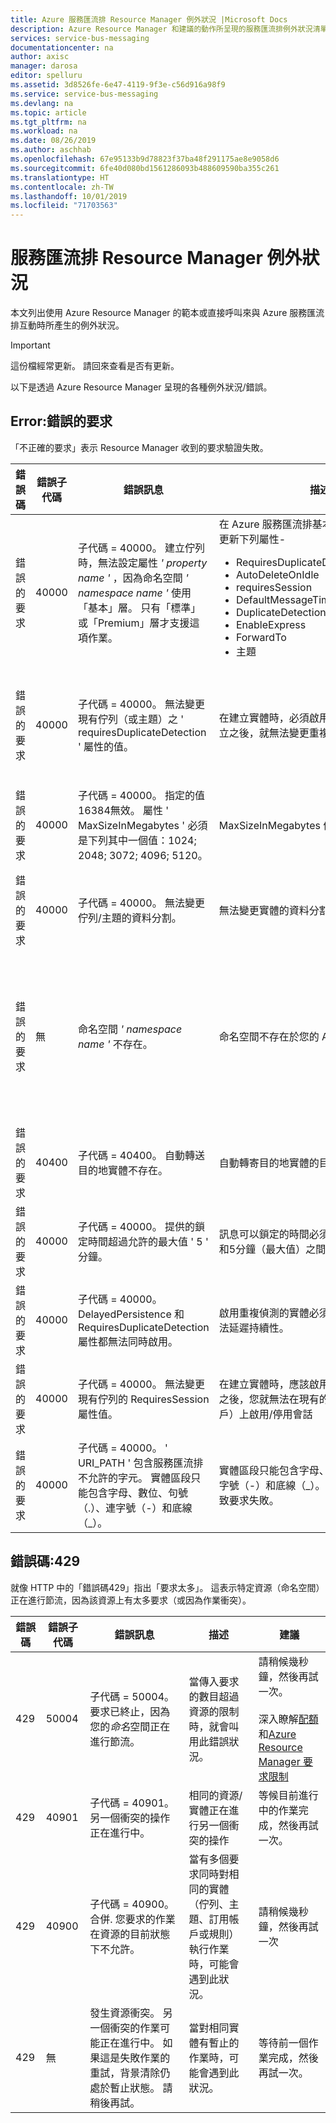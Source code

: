 ```yaml
---
title: Azure 服務匯流排 Resource Manager 例外狀況 |Microsoft Docs
description: Azure Resource Manager 和建議的動作所呈現的服務匯流排例外狀況清單。
services: service-bus-messaging
documentationcenter: na
author: axisc
manager: darosa
editor: spelluru
ms.assetid: 3d8526fe-6e47-4119-9f3e-c56d916a98f9
ms.service: service-bus-messaging
ms.devlang: na
ms.topic: article
ms.tgt_pltfrm: na
ms.workload: na
ms.date: 08/26/2019
ms.author: aschhab
ms.openlocfilehash: 67e95133b9d78823f37ba48f291175ae8e9058d6
ms.sourcegitcommit: 6fe40d080bd1561286093b488609590ba355c261
ms.translationtype: HT
ms.contentlocale: zh-TW
ms.lasthandoff: 10/01/2019
ms.locfileid: "71703563"
---
```

# <a name="service-bus-resource-manager-exceptions"></a>服務匯流排 Resource Manager 例外狀況

本文列出使用 Azure Resource Manager 的範本或直接呼叫來與 Azure 服務匯流排互動時所產生的例外狀況。

> [!IMPORTANT]
> 這份檔經常更新。 請回來查看是否有更新。

以下是透過 Azure Resource Manager 呈現的各種例外狀況/錯誤。

## <a name="error-bad-request"></a>Error:錯誤的要求

「不正確的要求」表示 Resource Manager 收到的要求驗證失敗。

| 錯誤碼 | 錯誤子代碼 | 錯誤訊息 | 描述 | 建議 |
| ---------- | ------------- | ------------- | ----------- | -------------- |
| 錯誤的要求 | 40000 | 子代碼 = 40000。 建立佇列時，無法設定屬性 *' property name '* ，因為命名空間 *' namespace name '* 使用「基本」層。 只有「標準」或「Premium」層才支援這項作業。 | 在 Azure 服務匯流排基本層上，無法設定或更新下列屬性- <ul> <li> RequiresDuplicateDetection </li> <li> AutoDeleteOnIdle </li> <li>requiresSession</li> <li>DefaultMessageTimeToLive </li> <li> DuplicateDetectionHistoryTimeWindow </li> <li> EnableExpress </li> <li> ForwardTo </li> <li> 主題 </li> </ul> | 請考慮從基本升級為標準層或進階層，以利用此功能。 |
| 錯誤的要求 | 40000 | 子代碼 = 40000。 無法變更現有佇列（或主題）之 ' requiresDuplicateDetection ' 屬性的值。 | 在建立實體時，必須啟用/停用重複偵測。 建立之後，就無法變更重複偵測設定參數。 | 若要在先前建立的佇列/主題上啟用重複偵測，您可以使用重複的偵測來建立新的佇列/主題，然後從原始佇列轉送到新的佇列/主題。 |
| 錯誤的要求 | 40000 | 子代碼 = 40000。 指定的值16384無效。 屬性 ' MaxSizeInMegabytes ' 必須是下列其中一個值：1024; 2048; 3072; 4096; 5120。 | MaxSizeInMegabytes 值無效。 | 請確定 MaxSizeInMegabytes 是下列其中一項-1024、2048、3072、4096、5120。 |
| 錯誤的要求 | 40000 | 子代碼 = 40000。 無法變更佇列/主題的資料分割。 | 無法變更實體的資料分割。 | 建立新的實體（佇列或主題）並啟用分割區。 | 
| 錯誤的要求 | 無 | 命名空間 *' namespace name '* 不存在。 | 命名空間不存在於您的 Azure 訂用帳戶中。 | 若要解決此錯誤，請嘗試下列 <ul> <li> 請確定 Azure 訂用帳戶正確。 </li> <li> 確定命名空間存在。 </li> <li> 請確認命名空間名稱是否正確（沒有任何拼寫錯誤或 null 字串）。 </li> </ul> | 
| 錯誤的要求 | 40400 | 子代碼 = 40400。 自動轉送目的地實體不存在。 | 自動轉寄目的地實體的目的地不存在。 | 目的地實體（佇列或主題）必須存在，才會建立來源。 建立目的地實體之後重試。 |
| 錯誤的要求 | 40000 | 子代碼 = 40000。 提供的鎖定時間超過允許的最大值 ' 5 ' 分鐘。 | 訊息可以鎖定的時間必須介於1分鐘（最小值）和5分鐘（最大值）之間。 | 請確定提供的鎖定時間介於1分鐘到5分鐘之間。 |
| 錯誤的要求 | 40000 | 子代碼 = 40000。 DelayedPersistence 和 RequiresDuplicateDetection 屬性都無法同時啟用。 | 啟用重複偵測的實體必須是持續性的，因此無法延遲持續性。 | 深入瞭解[重複偵測](duplicate-detection.md) |
| 錯誤的要求 | 40000 | 子代碼 = 40000。 無法變更現有佇列的 RequiresSession 屬性值。 | 在建立實體時，應該啟用會話的支援。 建立之後，您就無法在現有的實體（佇列或訂用帳戶）上啟用/停用會話 | 刪除並重新建立已啟用 "RequiresSession" 屬性的新佇列（或訂用帳戶）。 |
| 錯誤的要求 | 40000 | 子代碼 = 40000。 ' URI_PATH ' 包含服務匯流排不允許的字元。 實體區段只能包含字母、數位、句號（.）、連字號（-）和底線（_）。 | 實體區段只能包含字母、數位、句號（.）、連字號（-）和底線（_）。 任何其他字元都會導致要求失敗。 | 請確定 URI 路徑中沒有不正確字元。 |


## <a name="error-code-429"></a>錯誤碼:429

就像 HTTP 中的「錯誤碼429」指出「要求太多」。 這表示特定資源（命名空間）正在進行節流，因為該資源上有太多要求（或因為作業衝突）。

| 錯誤碼 | 錯誤子代碼 | 錯誤訊息 | 描述 | 建議 |
| ---------- | ------------- | ------------- | ----------- | -------------- |
| 429 | 50004 | 子代碼 = 50004。 要求已終止，因為您的*命名*空間正在進行節流。 | 當傳入要求的數目超過資源的限制時，就會叫用此錯誤狀況。 | 請稍候幾秒鐘，然後再試一次。 <br/> <br/> 深入瞭解[配額](service-bus-quotas.md)和[Azure Resource Manager 要求限制](../azure-resource-manager/resource-manager-request-limits.md)|
| 429 | 40901 | 子代碼 = 40901。 另一個衝突的操作正在進行中。 | 相同的資源/實體正在進行另一個衝突的操作 | 等候目前進行中的作業完成，然後再試一次。 |
| 429 | 40900 | 子代碼 = 40900。 合併. 您要求的作業在資源的目前狀態下不允許。 | 當有多個要求同時對相同的實體（佇列、主題、訂用帳戶或規則）執行作業時，可能會遇到此狀況。 | 請稍候幾秒鐘，然後再試一次 |
| 429 | 無 | 發生資源衝突。 另一個衝突的作業可能正在進行中。 如果這是失敗作業的重試，背景清除仍處於暫止狀態。 請稍後再試。 | 當對相同實體有暫止的作業時，可能會遇到此狀況。 | 等待前一個作業完成，然後再試一次。 |

